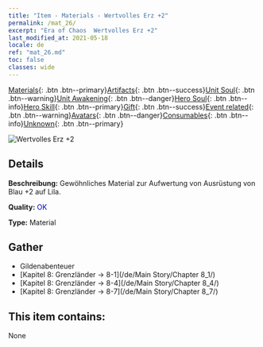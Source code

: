 ```yaml
---
title: "Item - Materials - Wertvolles Erz +2"
permalink: /mat_26/
excerpt: "Era of Chaos  Wertvolles Erz +2"
last_modified_at: 2021-05-18
locale: de
ref: "mat_26.md"
toc: false
classes: wide
---
```

 [Materials](/ItemsDE/){: .btn .btn--primary}[Artifacts](/ItemsDE/Artifacts/){: .btn .btn--success}[Unit Soul](/ItemsDE/UnitSoul/){: .btn .btn--warning}[Unit Awakening](/ItemsDE/UnitAwakening/){: .btn .btn--danger}[Hero Soul](/ItemsDE/HeroSoul/){: .btn .btn--info}[Hero Skill](/ItemsDE/HeroSkill/){: .btn .btn--primary}[Gift](/ItemsDE/Gift/){: .btn .btn--success}[Event related](/ItemsDE/Events/){: .btn .btn--warning}[Avatars](/ItemsDE/Avatars/){: .btn .btn--danger}[Consumables](/ItemsDE/Consumables/){: .btn .btn--info}[Unknown](/ItemsDE/Unknown/){: .btn .btn--primary}

 ![Wertvolles Erz +2](/images/t/i_cailiao_kuangshi1.png)

## Details
 **Beschreibung:** Gewöhnliches Material zur Aufwertung von Ausrüstung von Blau +2 auf Lila.

 **Quality:** <span style="color: #0000CD">OK</span>

 **Type:** Material

## Gather

*    Gildenabenteuer 
*    [Kapitel 8: Grenzländer -> 8-1](/de/Main Story/Chapter 8_1/) 
*    [Kapitel 8: Grenzländer -> 8-4](/de/Main Story/Chapter 8_4/) 
*    [Kapitel 8: Grenzländer -> 8-7](/de/Main Story/Chapter 8_7/) 

## This item contains:

  None

